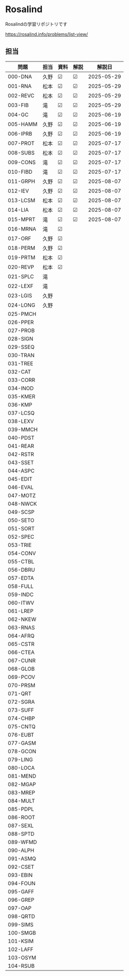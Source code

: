 # Rosalind
Rosalindの学習リポジトリです

https://rosalind.info/problems/list-view/


## 担当

| 問題     | 担当 | 資料 | 解説 | 解説日     |
| -------- | ---- | ---- | ---- | ---------- |
| 000-DNA  | 久野 | ☑    | ☑    | 2025-05-29 |
| 001-RNA  | 松本 | ☑    | ☑    | 2025-05-29 |
| 002-REVC | 松本 | ☑    | ☑    | 2025-05-29 |
| 003-FIB  | 滝   | ☑    | ☑    | 2025-05-29 |
| 004-GC   | 滝   | ☑    | ☑    | 2025-06-19 |
| 005-HAMM | 久野 | ☑    | ☑    | 2025-06-19 |
| 006-IPRB | 久野 | ☑    | ☑    | 2025-06-19 |
| 007-PROT | 松本 | ☑    | ☑    | 2025-07-17 |
| 008-SUBS | 松本 | ☑    | ☑    | 2025-07-17 |
| 009-CONS | 滝   | ☑    | ☑    | 2025-07-17 |
| 010-FIBD | 滝   | ☑    | ☑    | 2025-07-17 |
| 011-GRPH | 久野 | ☑    | ☑    | 2025-08-07 |
| 012-IEV  | 久野 | ☑    | ☑    | 2025-08-07 |
| 013-LCSM | 松本 | ☑    | ☑    | 2025-08-07 |
| 014-LIA  | 松本 | ☑    | ☑    | 2025-08-07 |
| 015-MPRT | 滝   | ☑    | ☑    | 2025-08-07 |
| 016-MRNA | 滝   | ☑    |      |            |
| 017-ORF  | 久野 | ☑    |      |            |
| 018-PERM | 久野 | ☑    |      |            |
| 019-PRTM | 松本 | ☑    |      |            |
| 020-REVP | 松本 | ☑    |      |            |
| 021-SPLC | 滝   |      |      |            |
| 022-LEXF | 滝   |      |      |            |
| 023-LGIS | 久野 |      |      |            |
| 024-LONG | 久野 |      |      |            |
| 025-PMCH |      |      |      |            |
| 026-PPER |      |      |      |            |
| 027-PROB |      |      |      |            |
| 028-SIGN |      |      |      |            |
| 029-SSEQ |      |      |      |            |
| 030-TRAN |      |      |      |            |
| 031-TREE |      |      |      |            |
| 032-CAT  |      |      |      |            |
| 033-CORR |      |      |      |            |
| 034-INOD |      |      |      |            |
| 035-KMER |      |      |      |            |
| 036-KMP  |      |      |      |            |
| 037-LCSQ |      |      |      |            |
| 038-LEXV |      |      |      |            |
| 039-MMCH |      |      |      |            |
| 040-PDST |      |      |      |            |
| 041-REAR |      |      |      |            |
| 042-RSTR |      |      |      |            |
| 043-SSET |      |      |      |            |
| 044-ASPC |      |      |      |            |
| 045-EDIT |      |      |      |            |
| 046-EVAL |      |      |      |            |
| 047-MOTZ |      |      |      |            |
| 048-NWCK |      |      |      |            |
| 049-SCSP |      |      |      |            |
| 050-SETO |      |      |      |            |
| 051-SORT |      |      |      |            |
| 052-SPEC |      |      |      |            |
| 053-TRIE |      |      |      |            |
| 054-CONV |      |      |      |            |
| 055-CTBL |      |      |      |            |
| 056-DBRU |      |      |      |            |
| 057-EDTA |      |      |      |            |
| 058-FULL |      |      |      |            |
| 059-INDC |      |      |      |            |
| 060-ITWV |      |      |      |            |
| 061-LREP |      |      |      |            |
| 062-NKEW |      |      |      |            |
| 063-RNAS |      |      |      |            |
| 064-AFRQ |      |      |      |            |
| 065-CSTR |      |      |      |            |
| 066-CTEA |      |      |      |            |
| 067-CUNR |      |      |      |            |
| 068-GLOB |      |      |      |            |
| 069-PCOV |      |      |      |            |
| 070-PRSM |      |      |      |            |
| 071-QRT  |      |      |      |            |
| 072-SGRA |      |      |      |            |
| 073-SUFF |      |      |      |            |
| 074-CHBP |      |      |      |            |
| 075-CNTQ |      |      |      |            |
| 076-EUBT |      |      |      |            |
| 077-GASM |      |      |      |            |
| 078-GCON |      |      |      |            |
| 079-LING |      |      |      |            |
| 080-LOCA |      |      |      |            |
| 081-MEND |      |      |      |            |
| 082-MGAP |      |      |      |            |
| 083-MREP |      |      |      |            |
| 084-MULT |      |      |      |            |
| 085-PDPL |      |      |      |            |
| 086-ROOT |      |      |      |            |
| 087-SEXL |      |      |      |            |
| 088-SPTD |      |      |      |            |
| 089-WFMD |      |      |      |            |
| 090-ALPH |      |      |      |            |
| 091-ASMQ |      |      |      |            |
| 092-CSET |      |      |      |            |
| 093-EBIN |      |      |      |            |
| 094-FOUN |      |      |      |            |
| 095-GAFF |      |      |      |            |
| 096-GREP |      |      |      |            |
| 097-OAP  |      |      |      |            |
| 098-QRTD |      |      |      |            |
| 099-SIMS |      |      |      |            |
| 100-SMGB |      |      |      |            |
| 101-KSIM |      |      |      |            |
| 102-LAFF |      |      |      |            |
| 103-OSYM |      |      |      |            |
| 104-RSUB |      |      |      |            |


